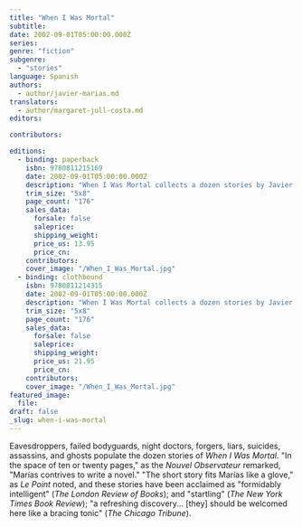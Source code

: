 ```yaml
---
title: "When I Was Mortal"
subtitle:
date: 2002-09-01T05:00:00.000Z
series:
genre: "fiction"
subgenre:
  - "stories"
language: Spanish
authors:
  - author/javier-marias.md
translators:
  - author/margaret-jull-costa.md
editors:

contributors:

editions:
  - binding: paperback
    isbn: 9780811215169
    date: 2002-09-01T05:00:00.000Z
    description: "When I Was Mortal collects a dozen stories by Javier Marías––_the most subtle and gifted writer in contemporary Spanish Literature_ (The Boston Sunday Globe). "
    trim_size: "5x8"
    page_count: "176"
    sales_data:
      forsale: false
      saleprice:
      shipping_weight:
      price_us: 13.95
      price_cn:
    contributors:
    cover_image: "/When_I_Was_Mortal.jpg"
  - binding: clothbound
    isbn: 9780811214315
    date: 2002-09-01T05:00:00.000Z
    description: "When I Was Mortal collects a dozen stories by Javier Marías––_the most subtle and gifted writer in contemporary Spanish Literature_ (The Boston Sunday Globe). "
    trim_size: "5x8"
    page_count: "176"
    sales_data:
      forsale: false
      saleprice:
      shipping_weight:
      price_us: 21.95
      price_cn:
    contributors:
    cover_image: "/When_I_Was_Mortal.jpg"
featured_image:
  file:
draft: false
_slug: when-i-was-mortal
---
```


Eavesdroppers, failed bodyguards, night doctors, forgers, liars, suicides, assassins, and ghosts populate the dozen stories of _When I Was Mortal_. "In the space of ten or twenty pages," as the _Nouvel Observateur_ remarked, "Marías contrives to write a novel." "The short story fits Marías like a glove," as _Le Point_ noted, and these stories have been acclaimed as "formidably intelligent" (_The London Review of Books_); and "startling" (_The New York Times Book Review_); "a refreshing discovery... [they] should be welcomed here like a bracing tonic" (_The Chicago Tribune_).

